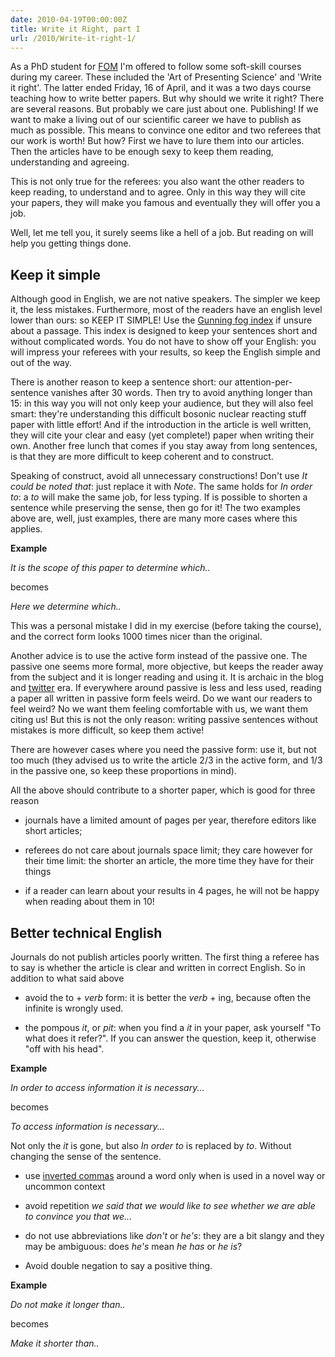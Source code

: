 ```yaml
---
date: 2010-04-19T00:00:00Z
title: Write it Right, part I
url: /2010/Write-it-right-1/
---
```


As a PhD student for [FOM](http://www.fom.nl) I'm offered to follow some soft-skill courses during my career. These included the 'Art of Presenting Science' and 'Write it right'. The latter ended Friday, 16 of April, and it was a two days course teaching how to write better papers. But why should we write it right? There are several reasons. But probably we care just about one. Publishing! If we want to make a living out of our scientific career we have to publish as much as possible. This means to convince one editor and two referees that our work is worth! But how? First we have to lure them into our articles. Then the articles have to be enough sexy to keep them reading, understanding and agreeing.

This is not only true for the referees: you also want the other readers to keep reading, to understand and to agree. Only in this way they will cite your papers, they will make you famous and eventually they will offer you a job.

Well, let me tell you, it surely seems like a hell of a job. But reading on will help you getting things done.

## Keep it simple

Although good in English, we are not native speakers. The simpler we keep it, the less mistakes. Furthermore, most of the readers have an english level lower than ours: so KEEP IT SIMPLE! Use the [Gunning fog index](http://en.wikipedia.org/wiki/Gunning_fog_index) if unsure about a passage. This index is designed to keep your sentences short and without complicated words. You do not have to show off your English: you will impress your referees with your results, so keep the English simple and out of the way.

There is another reason to keep a sentence short: our attention-per-sentence vanishes after 30 words. Then try to avoid anything longer than 15: in this way you will not only keep your audience, but they will also feel smart: they're understanding this difficult bosonic nuclear reacting stuff paper with little effort! And if the introduction in the article is well written, they will cite your clear and easy (yet complete!) paper when writing their own. Another free lunch that comes if you stay away from long sentences, is that they are more difficult to keep coherent and to construct.

Speaking of construct, avoid all unnecessary constructions! Don't use
*It could be noted that*: just replace it with *Note*. The same holds for *In order to*: a *to* will make the same job, for less typing. If is possible to shorten a sentence while preserving the sense, then go for it! The two examples above are, well, just examples, there are many more cases where this applies.

**Example**

*It is the scope of this paper to determine which..*

becomes

*Here we determine which..*

This was a personal mistake I did in my exercise (before taking the course), and the correct form looks 1000 times nicer than the original.

Another advice is to use the active form instead of the passive
one. The passive one seems more formal, more objective, but keeps the
reader away from the subject and it is longer reading and using it. It
is archaic in the blog and
[twitter](http://www.twitter.com/gglanzani) era. If everywhere around
passive is less and less used, reading a paper all written in passive
form feels weird. Do we want our readers to feel weird? No we want
them feeling comfortable with us, we want them citing us! But this is
not the only reason: writing passive sentences without mistakes is
more difficult, so keep them active!

There are however cases where you need the passive form: use it, but not too much (they advised us to write the article 2/3 in the active form, and 1/3 in the passive one, so keep these proportions in mind).

All the above should contribute to a shorter paper, which is good for three reason

- journals have a limited amount of pages per year, therefore editors like short articles;

- referees do not care about journals space limit; they care however for their time limit: the shorter an article, the more time they have for their things

- if a reader can learn about your results in 4 pages, he will not be happy when reading about them in 10!

## Better technical English

Journals do not publish articles poorly written. The first thing a referee has to say is whether the article is clear and written in correct English. So in addition to what said above


- avoid the to + *verb* form: it is better the *verb* + ing, because often the infinite is wrongly used.

- the pompous *it*, or *pit*: when you find a *it* in your paper, ask yourself "To what does it refer?". If you can answer the question, keep it, otherwise "off with his head".

**Example**

*In order to access information it is necessary...*

becomes

*To access information is necessary...*

Not only the *it* is gone, but also *In order to* is replaced by *to*. Without changing the sense of the sentence.

- use [inverted commas](http://en.wikipedia.org/wiki/Inverted_commas) around a word only when is used in a novel way or uncommon context

- avoid repetition *we said that we would like to see whether we are able to convince you that we...*

- do not use abbreviations like *don't* or *he's*: they are a bit slangy and they may be ambiguous: does *he's* mean *he has* or *he is*?

- Avoid double negation to say a positive thing.

**Example**

*Do not make it longer than..*

becomes

*Make it shorter than..*




